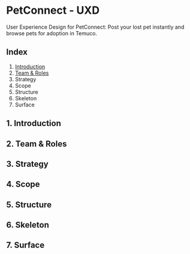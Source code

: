 # PetConnect - UXD

User Experience Design for PetConnect: Post your lost pet instantly and browse pets for adoption in Temuco.

## Index

1. [Introduction](#-introduction)
2. [Team & Roles](#-team-roles)
3. Strategy
4. Scope
5. Structure
6. Skeleton
7. Surface


## 1. Introduction
## 2. Team & Roles
## 3. Strategy
## 4. Scope
## 5. Structure
## 6. Skeleton
## 7. Surface
